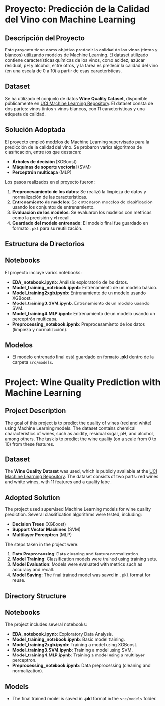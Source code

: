 # Proyecto: **Predicción de la Calidad del Vino con Machine Learning**

## Descripción del Proyecto
Este proyecto tiene como objetivo predecir la calidad de los vinos (tintos y blancos) utilizando modelos de Machine Learning. El dataset utilizado contiene características químicas de los vinos, como acidez, azúcar residual, pH y alcohol, entre otros, y la tarea es predecir la calidad del vino (en una escala de 0 a 10) a partir de esas características.

## Dataset
Se ha utilizado el conjunto de datos **Wine Quality Dataset**, disponible públicamente en [UCI Machine Learning Repository](https://archive.ics.uci.edu/ml/datasets/wine+quality). El dataset consta de dos partes: vinos tintos y vinos blancos, con 11 características y una etiqueta de calidad.

## Solución Adoptada
El proyecto empleó modelos de Machine Learning supervisado para la predicción de la calidad del vino. Se probaron varios algoritmos de clasificación, entre los que destacan:
- **Árboles de decisión** (XGBoost)
- **Máquinas de soporte vectorial** (SVM)
- **Perceptrón multicapa** (MLP)

Los pasos realizados en el proyecto fueron:
1. **Preprocesamiento de los datos**: Se realizó la limpieza de datos y normalización de las características.
2. **Entrenamiento de modelos**: Se entrenaron modelos de clasificación usando los conjuntos de entrenamiento.
3. **Evaluación de los modelos**: Se evaluaron los modelos con métricas como la precisión y el recall.
4. **Guardado del modelo entrenado**: El modelo final fue guardado en formato `.pkl` para su reutilización.

## Estructura de Directorios

## Notebooks
El proyecto incluye varios notebooks:
- **EDA_notebook.ipynb**: Análisis exploratorio de los datos.
- **Model_training_notebook.ipynb**: Entrenamiento de un modelo básico.
- **Model_training2xgb.ipynb**: Entrenamiento de un modelo usando XGBoost.
- **Model_training3.SVM.ipynb**: Entrenamiento de un modelo usando SVM.
- **Model_training4.MLP.ipynb**: Entrenamiento de un modelo usando un perceptrón multicapa.
- **Preprocessing_notebook.ipynb**: Preprocesamiento de los datos (limpieza y normalización).

## Modelos
- El modelo entrenado final está guardado en formato **.pkl** dentro de la carpeta `src/models`.

# Project: **Wine Quality Prediction with Machine Learning**

## Project Description
The goal of this project is to predict the quality of wines (red and white) using Machine Learning models. The dataset contains chemical characteristics of wines, such as acidity, residual sugar, pH, and alcohol, among others. The task is to predict the wine quality (on a scale from 0 to 10) from these features.

## Dataset
The **Wine Quality Dataset** was used, which is publicly available at the [UCI Machine Learning Repository](https://archive.ics.uci.edu/ml/datasets/wine+quality). The dataset consists of two parts: red wines and white wines, with 11 features and a quality label.

## Adopted Solution
The project used supervised Machine Learning models for wine quality prediction. Several classification algorithms were tested, including:
- **Decision Trees** (XGBoost)
- **Support Vector Machines** (SVM)
- **Multilayer Perceptron** (MLP)

The steps taken in the project were:
1. **Data Preprocessing**: Data cleaning and feature normalization.
2. **Model Training**: Classification models were trained using training sets.
3. **Model Evaluation**: Models were evaluated with metrics such as accuracy and recall.
4. **Model Saving**: The final trained model was saved in `.pkl` format for reuse.

## Directory Structure

## Notebooks
The project includes several notebooks:
- **EDA_notebook.ipynb**: Exploratory Data Analysis.
- **Model_training_notebook.ipynb**: Basic model training.
- **Model_training2xgb.ipynb**: Training a model using XGBoost.
- **Model_training3.SVM.ipynb**: Training a model using SVM.
- **Model_training4.MLP.ipynb**: Training a model using a multilayer perceptron.
- **Preprocessing_notebook.ipynb**: Data preprocessing (cleaning and normalization).

## Models
- The final trained model is saved in **.pkl** format in the `src/models` folder.

